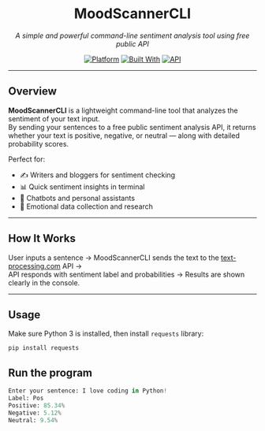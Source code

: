 <div align="center">


# MoodScannerCLI  
*A simple and powerful command-line sentiment analysis tool using free public API*

[![Platform](https://img.shields.io/badge/platform-Python-blue?style=for-the-badge&logo=python&logoColor=white)](#usage)
[![Built With](https://img.shields.io/badge/built%20with-Python-green?style=for-the-badge&logo=python&logoColor=white)](https://www.python.org/)
[![API](https://img.shields.io/badge/API-text--processing.com-yellow?style=for-the-badge&logo=apiary&logoColor=black)](https://text-processing.com/docs/sentiment.html)

</div>

---

## Overview

**MoodScannerCLI** is a lightweight command-line tool that analyzes the sentiment of your text input.  
By sending your sentences to a free public sentiment analysis API, it returns whether your text is positive, negative, or neutral — along with detailed probability scores.

Perfect for:  

- ✍️ Writers and bloggers for sentiment checking  
- 📊 Quick sentiment insights in terminal  
- 🤖 Chatbots and personal assistants  
- 🧠 Emotional data collection and research  

---


## How It Works

User inputs a sentence → MoodScannerCLI sends the text to the [text-processing.com](https://text-processing.com) API →  
API responds with sentiment label and probabilities → Results are shown clearly in the console.

---

## Usage

Make sure Python 3 is installed, then install `requests` library:

```bash
pip install requests
```
## Run the program

```python Text_Analysis.py
Enter your sentence: I love coding in Python!
Label: Pos  
Positive: 85.34%  
Negative: 5.12%  
Neutral: 9.54%
```
